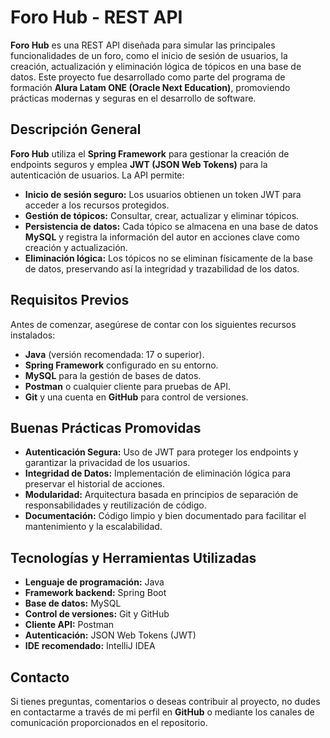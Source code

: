 # Foro Hub - REST API

**Foro Hub** es una REST API diseñada para simular las principales funcionalidades de un foro, como el inicio de sesión de usuarios, la creación, actualización y eliminación lógica de tópicos en una base de datos. Este proyecto fue desarrollado como parte del programa de formación **Alura Latam ONE (Oracle Next Education)**, promoviendo prácticas modernas y seguras en el desarrollo de software.



## Descripción General

**Foro Hub** utiliza el **Spring Framework** para gestionar la creación de endpoints seguros y emplea **JWT (JSON Web Tokens)** para la autenticación de usuarios. La API permite:

- **Inicio de sesión seguro:** Los usuarios obtienen un token JWT para acceder a los recursos protegidos.
- **Gestión de tópicos:** Consultar, crear, actualizar y eliminar tópicos.
- **Persistencia de datos:** Cada tópico se almacena en una base de datos **MySQL** y registra la información del autor en acciones clave como creación y actualización.
- **Eliminación lógica:** Los tópicos no se eliminan físicamente de la base de datos, preservando así la integridad y trazabilidad de los datos.



## Requisitos Previos

Antes de comenzar, asegúrese de contar con los siguientes recursos instalados:

- **Java** (versión recomendada: 17 o superior).
- **Spring Framework** configurado en su entorno.
- **MySQL** para la gestión de bases de datos.
- **Postman** o cualquier cliente para pruebas de API.
- **Git** y una cuenta en **GitHub** para control de versiones.

## Buenas Prácticas Promovidas

- **Autenticación Segura:** Uso de JWT para proteger los endpoints y garantizar la privacidad de los usuarios.  
- **Integridad de Datos:** Implementación de eliminación lógica para preservar el historial de acciones.  
- **Modularidad:** Arquitectura basada en principios de separación de responsabilidades y reutilización de código.  
- **Documentación:** Código limpio y bien documentado para facilitar el mantenimiento y la escalabilidad.  



## Tecnologías y Herramientas Utilizadas

- **Lenguaje de programación:** Java  
- **Framework backend:** Spring Boot  
- **Base de datos:** MySQL  
- **Control de versiones:** Git y GitHub  
- **Cliente API:** Postman  
- **Autenticación:** JSON Web Tokens (JWT)  
- **IDE recomendado:** IntelliJ IDEA  



## Contacto

Si tienes preguntas, comentarios o deseas contribuir al proyecto, no dudes en contactarme a través de mi perfil en **GitHub** o mediante los canales de comunicación proporcionados en el repositorio.

